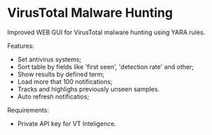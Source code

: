 # VirusTotal Malware Hunting
Improved WEB GUI for VirusTotal malware hunting using YARA rules.

Features:
* Set antivirus systems;
* Sort table by fields like 'first seen', 'detection rate' and other;
* Show results by defined term;
* Load more that 100 notifications;
* Tracks and highlighs previously unseen samples.
* Auto refresh notificatios;

Requirements:
* Private API key for VT Inteligence.
